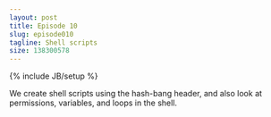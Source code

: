 ```yaml
---
layout: post
title: Episode 10
slug: episode010
tagline: Shell scripts
size: 138300578
---
```

{% include JB/setup %}

We create shell scripts using the hash-bang header, and also look at
permissions, variables, and loops in the shell.
